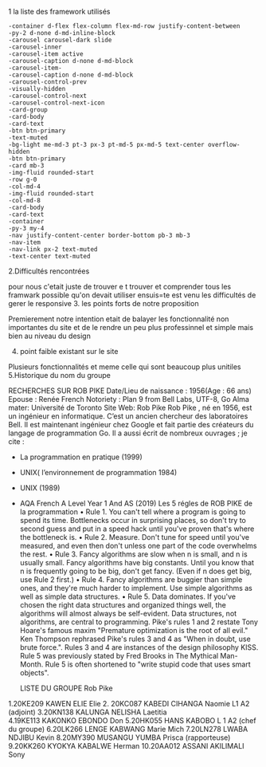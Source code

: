 1 la liste des framework utilisés

    -container d-flex flex-column flex-md-row justify-content-between
    -py-2 d-none d-md-inline-block
    -carousel carousel-dark slide
    -carousel-inner
    -carousel-item active
    -carousel-caption d-none d-md-block
    -carousel-item-
    -carousel-caption d-none d-md-block
    -carousel-control-prev
    -visually-hidden
    -carousel-control-next
    -carousel-control-next-icon
    -card-group
    -card-body
    -card-text
    -btn btn-primary
    -text-muted
    -bg-light me-md-3 pt-3 px-3 pt-md-5 px-md-5 text-center overflow-hidden
    -btn btn-primary
    -card mb-3
    -img-fluid rounded-start
    -row g-0
    -col-md-4
    -img-fluid rounded-start
    -col-md-8
    -card-body
    -card-text
    -container
    -py-3 my-4
    -nav justify-content-center border-bottom pb-3 mb-3
    -nav-item
    -nav-link px-2 text-muted
    -text-center text-muted

2.Difficultés rencontrées

 pour nous c'etait juste de trouver e t trouver et  comprender tous les framwark
 possible qu'on devait utiliser
 ensuis=te est venu les difficultés de gerer le responsive
3. les points forts de notre proposition

Premierement notre intention etait de balayer les fonctionnalité non importantes
du site et de le rendre un peu plus professinnel et simple mais bien au niveau du design

 4. point faible existant sur le site

 Plusieurs fonctionnalités et meme celle qui sont beaucoup plus unitiles
5.Historique du nom du groupe

RECHERCHES SUR ROB PIKE
Date/Lieu de naissance : 1956(Age : 66 ans)
Epouse : Renée French 
Notoriety : Plan 9 from Bell Labs, UTF-8, Go
Alma mater: Université de Toronto
Site Web: Rob Pike
Rob Pike , né en 1956, est un ingénieur en informatique. C’est un ancien chercheur des laboratoires Bell. Il est maintenant ingénieur chez Google et fait partie des créateurs du langage de programmation Go. Il a aussi écrit de nombreux ouvrages ; je cite :
-   La programmation en pratique (1999)
-   UNIX( l’environnement de programmation 1984)
-   UNIX (1989)
-   AQA French A Level Year 1 And AS (2019)
Les 5 régles de ROB PIKE de la programmation
•   Rule 1. You can't tell where a program is going to spend its time. Bottlenecks occur in surprising places, so don't try to second guess and put in a speed hack until you've proven that's where the bottleneck is.
•   Rule 2. Measure. Don't tune for speed until you've measured, and even then don't unless one part of the code overwhelms the rest.
•   Rule 3. Fancy algorithms are slow when n is small, and n is usually small. Fancy algorithms have big constants. Until you know that n is frequently going to be big, don't get fancy. (Even if n does get big, use Rule 2 first.)
•   Rule 4. Fancy algorithms are buggier than simple ones, and they're much harder to implement. Use simple algorithms as well as simple data structures.
•   Rule 5. Data dominates. If you've chosen the right data structures and organized things well, the algorithms will almost always be self-evident. Data structures, not algorithms, are central to programming.
Pike's rules 1 and 2 restate Tony Hoare's famous maxim "Premature optimization is the root of all evil." Ken Thompson rephrased Pike's rules 3 and 4 as "When in doubt, use brute force.". Rules 3 and 4 are instances of the design philosophy KISS. Rule 5 was previously stated by Fred Brooks in The Mythical Man-Month. Rule 5 is often shortened to "write stupid code that uses smart objects".
 

    LISTE DU GROUPE  Rob Pike
    
1.20KE209 KAWEN ELIE Elie 
2. 20KC087 KABEDI CIHANGA Naomie L1 A2  (adjoint)
3.20KN138 KALUNGA NELISHA Laetitia  
4.19KE113 KAKONKO EBONDO Don 
5.20HK055 HANS KABOBO L 1 A2  (chef du groupe)
6.20LK266 LENGE KABWANG Marie Mich
7.20LN278 LWABA NDJIBU Kevin 
8.20MY390 MUSANGU YUMBA Prisca  (rapporteuse)
9.20KK260 KYOKYA KABALWE Herman 
10.20AA012 ASSANI AKILIMALI Sony 

